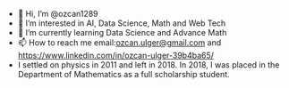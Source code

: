 - 👋 Hi, I’m @ozcan1289
- 👀 I’m interested in AI, Data Science, Math and Web Tech
- 🌱 I’m currently learning Data Science and Advance Math
- 📫 How to reach me email:ozcan.ulger@gmail.com and https://www.linkedin.com/in/ozcan-ulger-39b4ba65/
- I settled on physics in 2011 and left in 2018. In 2018, I was placed in the Department of Mathematics as a full scholarship student.


